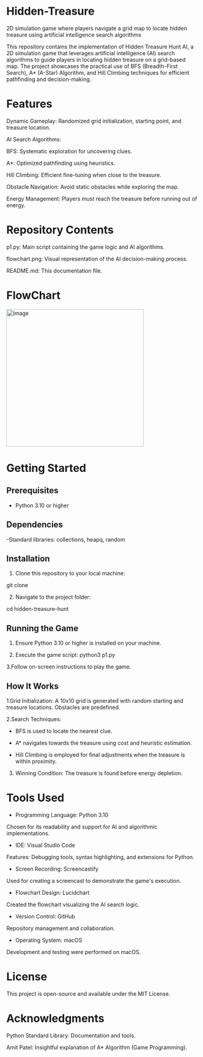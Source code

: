 # Hidden-Treasure
 2D simulation game where players navigate a grid map to locate hidden treasure using artificial intelligence search algorithms

This repository contains the implementation of Hidden Treasure Hunt AI, a 2D simulation game that leverages artificial intelligence (AI) search algorithms to guide players in locating hidden treasure on a grid-based map. The project showcases the practical use of BFS (Breadth-First Search), A* (A-Star) Algorithm, and Hill Climbing techniques for efficient pathfinding and decision-making.
 
# Features

Dynamic Gameplay: Randomized grid initialization, starting point, and treasure location.

AI Search Algorithms:

BFS: Systematic exploration for uncovering clues.

A*: Optimized pathfinding using heuristics.

Hill Climbing: Efficient fine-tuning when close to the treasure.

Obstacle Navigation: Avoid static obstacles while exploring the map.

Energy Management: Players must reach the treasure before running out of energy.

# Repository Contents
p1.py: Main script containing the game logic and AI algorithms.

flowchart.png: Visual representation of the AI decision-making process.

README.md: This documentation file.

# FlowChart
<img width="359" alt="image" src="https://github.com/user-attachments/assets/1f5aa46b-4794-4226-8969-52c59bc6d8d8" />

# Getting Started

## Prerequisites

- Python 3.10 or higher

## Dependencies

-Standard libraries: collections, heapq, random

## Installation

1. Clone this  repository to your local machine:

 git clone <repository-link>

2. Navigate to the project folder:

 cd hidden-treasure-hunt

## Running the Game

1. Ensure Python 3.10 or higher is installed on your machine.
 
2. Execute the game script:
 python3 p1.py

3.Follow on-screen instructions to play the game.

## How It Works

1.Grid Initialization: A 10x10 grid is generated with random starting and treasure locations. Obstacles are predefined.

2.Search Techniques:

 - BFS is used to locate the nearest clue.
  
 - A* navigates towards the treasure using cost and heuristic estimation.
  
 - Hill Climbing is employed for final adjustments when the treasure is within proximity.

3. Winning Condition: The treasure is found before energy depletion.

# Tools Used

- Programming Language: Python 3.10

 Chosen for its readability and support for AI and algorithmic implementations.

- IDE: Visual Studio Code

 Features: Debugging tools, syntax highlighting, and extensions for Python.

- Screen Recording: Screencastify

 Used for creating a screencast to demonstrate the game's execution.

- Flowchart Design: Lucidchart

 Created the flowchart visualizing the AI search logic.

- Version Control: GitHub

 Repository management and collaboration.

- Operating System: macOS

 Development and testing were performed on macOS.

# License

This project is open-source and available under the MIT License.

# Acknowledgments

Python Standard Library: Documentation and tools.

Amit Patel: Insightful explanation of A* Algorithm (Game Programming).





